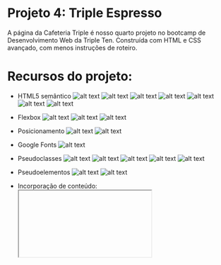 # Projeto 4: Triple Espresso

A página da Cafeteria Triple é nosso quarto projeto no bootcamp de Desenvolvimento Web da Triple Ten. Construída com HTML e CSS avançado, com menos instruções de roteiro.

# Recursos do projeto:

- HTML5 semântico
  ![alt text](./images/README/Semantica1_html.png)
  ![alt text](./images/README/Semântica2_head.png)
  ![alt text](./images/README/Semântica3_header.png)
  ![alt text](./images/README/Semântica4_main.png)
  ![alt text](./images/README/Semântica5_section-recipes.png)
  ![alt text](./images/README/Semântica6_section-reservation.png)
  ![alt text](./images/README/Semântica7_footer.png)

- Flexbox
  ![alt text](./images/README/Flexbox1_justify-content.png)
  ![alt text](./images/README/Flexbox2_flex-direction.png)
  ![alt text](./images/README/Flexbox3_align-items.png)

- Posicionamento
  ![alt text](./images/README/Posicionamento1_relative.png)
  ![alt text](./images/README/Posicionamento2_absolute.png)

- Google Fonts
  ![alt text](./images/README/Google-fonts.png)

- Pseudoclasses
  ![alt text](./images/README/Pseudoclasses1_checkbox.png)
  ![alt text](./images/README/Pseudoclasses2_checked.png)
  ![alt text](./images/README/Pseudoclasses3_disabled.png)
  ![alt text](./images/README/Pseudoclasses4_focus.png)
  ![alt text](./images/README/Pseudoclasses5_disabled-checked.png)

- Pseudoelementos
  ![alt text](./images/README/Pseudoelementos1_placeholder.png)
  ![alt text](./images/README/Pseudoelementos2_placeholder.png)

- Incorporação de conteúdo: <iframe>
  ![alt text](./images/README/Incorporação-de-conteúdo_iframe.png)

- Formulários
  ![alt text](./images/README/Formulário.png)

- BEM Flat
  ![alt text](./images/README/Bem-flat1_index-page-header.png)
  ![alt text](./images/README/Bem-flat2_index-nav-recipes.png)
  ![alt text](./images/README/Bem-flat3_index-reservation-form.png)
  ![alt text](./images/README/Bem-flat4_index-reservation-normalize.png)

# Planos de melhoria do projeto:

- Melhor ajuste da configuração do conteúdo quando a página é minimizada e maximizada, principalmente na seção do cabeçalho.
- Animação de alguns itens, como por exemplo: uma rotação no título "Café especial" ao abrir a página.

